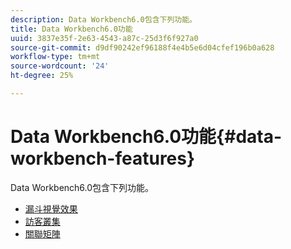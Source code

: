 ```yaml
---
description: Data Workbench6.0包含下列功能。
title: Data Workbench6.0功能
uuid: 3837e35f-2e63-4543-a87c-25d3f6f927a0
source-git-commit: d9df90242ef96188f4e4b5e6d04cfef196b0a628
workflow-type: tm+mt
source-wordcount: '24'
ht-degree: 25%

---
```



# Data Workbench6.0功能{#data-workbench-features}

Data Workbench6.0包含下列功能。

* [漏斗視覺效果](/help/home/c-get-started/c-analysis-vis/c-funnel-visualization/c-funnel-visualization.md)
* [訪客叢集](/help/home/c-get-started/c-analysis-vis/c-visitor-cluster/c-visitor-cluster.md)
* [關聯矩陣](/help/home/c-get-started/c-analysis-vis/c-correlation-analysis/c-correlation-analysis.md)
